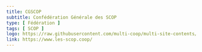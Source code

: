 ```yaml
---
title: CGSCOP
subtitle: Confédération Générale des SCOP
type: [ Fédération ]
tags: [ SCOP ]
logo: https://raw.githubusercontent.com/multi-coop/multi-site-contents/main/texts/network/images/Logo_Les_SCOP_Societes_cooperatives.png
link: https://www.les-scop.coop/
---
```


